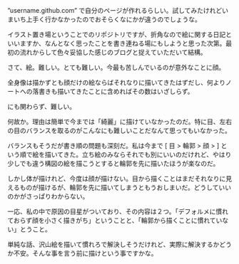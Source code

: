 ”username.github.com” で自分のページが作れるらしい。試してみたけれどいまいち上手く行かなかったのでおそらくなにかが違うのでしょうな。

イラスト置き場ということでのリポジトリですが、折角なので絵に関する日記といいますか、なんとなく思ったことを書き連ねる場にもしようと思った次第。最初の流れからして色々妥協した感じのブログと捉えていただいて結構。

さて、絵。難しい。とても難しい。今最も苦しんでいるのが意外なことに顔。

全身像は描かずとも顔だけの絵ならばそれなりに描いてきたはずだし、何よりノートへの落書きも描いてきたことに含めればその数はいざしらず。

にも関わらず、難しい。

何故か。理由は簡単で今までは「綺麗」に描けていなかったのだ。特に目、左右の目のバランスを取るのがこんなにも難しいことだなんて思ってもいなかった。

バランスもそうだが書き順の問題も深刻だ。私は今まで [ 目 > 輪郭 > 顔 > ] という順で絵を描いてきた。立ち絵のみならそれでも別にいいのだけれど、やはり少しでも違う構図の絵を描こうとすると輪郭を先に描いたほうが楽なのだ。

しかし体が描けれど、今度は顔が描けない。目から描くことはまだそれなりに見えるものが描けるが、輪郭を先に描いてしまうともうおしまいだ。どうしていいのかがさっぱりわからない。

一応、私の中で原因の目星がついており、その内容は２つ。「デフォルメに慣れておらず顔を小さく描きがち」ということと、「輪郭から描くことに慣れていない」とうこと。

単純な話、沢山絵を描いて慣れろで解決しそうだけれど、実際に解決するかどうか不安。そんな事を言う前に描けという事ですかな。
